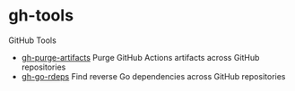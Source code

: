 # gh-tools

GitHub Tools

- [gh-purge-artifacts](cmd/gh-purge-artifacts) Purge GitHub Actions artifacts across GitHub repositories
- [gh-go-rdeps](cmd/gh-go-rdeps) Find reverse Go dependencies across GitHub repositories
